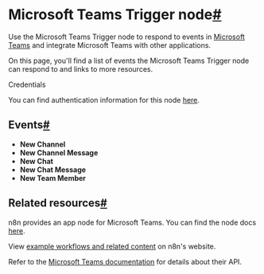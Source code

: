 [](https://github.com/n8n-io/n8n-docs/edit/main/docs/integrations/builtin/trigger-nodes/n8n-nodes-base.microsoftteamstrigger.md "Edit this page")

# Microsoft Teams Trigger node[#](#microsoft-teams-trigger-node "Permanent link")

Use the Microsoft Teams Trigger node to respond to events in [Microsoft Teams](https://www.microsoft.com/en-us/microsoft-teams/group-chat-software) and integrate Microsoft Teams with other applications.

On this page, you'll find a list of events the Microsoft Teams Trigger node can respond to and links to more resources.

Credentials

You can find authentication information for this node [here](../../credentials/microsoft/).

## Events[#](#events "Permanent link")

*   **New Channel**
*   **New Channel Message**
*   **New Chat**
*   **New Chat Message**
*   **New Team Member**

## Related resources[#](#related-resources "Permanent link")

n8n provides an app node for Microsoft Teams. You can find the node docs [here](../../app-nodes/n8n-nodes-base.microsoftteams/).

View [example workflows and related content](https://n8n.io/integrations/microsoft-teams-trigger/) on n8n's website.

Refer to the [Microsoft Teams documentation](https://learn.microsoft.com/en-us/graph/api/resources/teams-api-overview?view=graph-rest-1.0) for details about their API.